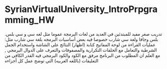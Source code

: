 # SyrianVirtualUniversity_IntroPrpgramming_HW
.تدريب صغر مفيد للمبتدئين في العديد من لغات البرمجة عموما مثل لغه سي و سي بلس بلس وجافا ولغة سي شارب خصوصا فيه بعض أساسيات البرمجه بلغة سي شارب مثل: عمليات القراءة من لوحة المفاتيح كتابة (اظهار) النتائج على الشاشة واستخدام الجمل الشرطية والتعامل مع الحلقات التكرارية والمصفوفات والتعرف على الدوال البرمجي , مع العلم ان المطلوب من البرنامج مرفق مع الكود والكود البرمجي فيه القدر الكافي من التعليقات (باللغه العربيه) التي توضح عمل كل أجزاءه
